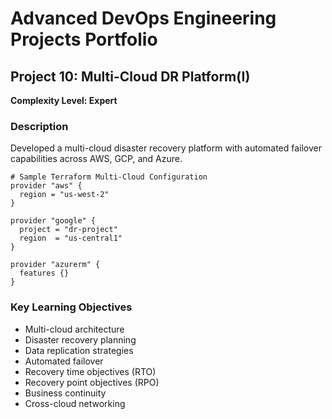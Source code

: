 # Advanced DevOps Engineering Projects Portfolio

## Project 10: Multi-Cloud DR Platform(I)

**Complexity Level: Expert**

### Description

Developed a multi-cloud disaster recovery platform with automated failover capabilities across AWS, GCP, and Azure.

```hcl
# Sample Terraform Multi-Cloud Configuration
provider "aws" {
  region = "us-west-2"
}

provider "google" {
  project = "dr-project"
  region  = "us-central1"
}

provider "azurerm" {
  features {}
}

```

### Key Learning Objectives

- Multi-cloud architecture
- Disaster recovery planning
- Data replication strategies
- Automated failover
- Recovery time objectives (RTO)
- Recovery point objectives (RPO)
- Business continuity
- Cross-cloud networking